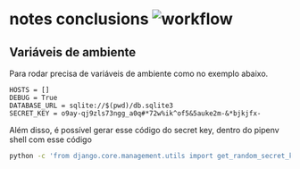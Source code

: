 
# notes conclusions ![workflow](https://github.com/vncortez/NotesConclusions/actions/workflows/django.yml/badge.svg)

## Variáveis de ambiente


Para rodar precisa de variáveis de ambiente como no exemplo abaixo.
~~~.env
HOSTS = []
DEBUG = True
DATABASE_URL = sqlite://$(pwd)/db.sqlite3
SECRET_KEY = o9ay-qj9zls73ngg_a0q#*72w%ik^of5&5auke2m-&*bjkjfx-
~~~

Além disso, é possível gerar esse código do secret key, dentro do pipenv shell com esse código

~~~bash
python -c 'from django.core.management.utils import get_random_secret_key; print(get_random_secret_key())' 
~~~
